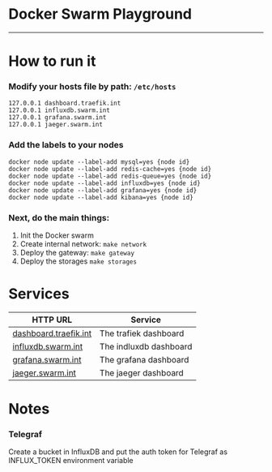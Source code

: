 # Docker Swarm Playground

---

# How to run it
 
### Modify your hosts file by path: ```/etc/hosts```

```shell
127.0.0.1 dashboard.traefik.int
127.0.0.1 influxdb.swarm.int
127.0.0.1 grafana.swarm.int
127.0.0.1 jaeger.swarm.int
```

### Add the labels to your nodes

```shell
docker node update --label-add mysql=yes {node id}
docker node update --label-add redis-cache=yes {node id}
docker node update --label-add redis-queue=yes {node id}
docker node update --label-add influxdb=yes {node id}
docker node update --label-add grafana=yes {node id}
docker node update --label-add kibana=yes {node id}
```

### Next, do the main things:
1. Init the Docker swarm
2. Create internal network: ```make network```
3. Deploy the gateway: ```make gateway```
4. Deploy the storages ```make storages```


# Services

| HTTP URL                                              | Service               |
|-------------------------------------------------------|-----------------------|
| [dashboard.traefik.int](http://dashboard.traefik.int) | The trafiek dashboard |
| [influxdb.swarm.int](http://influxdb.swarm.int)       | The indluxdb dashboard |
| [grafana.swarm.int](http://grafana.swarm.int)         | The grafana dashboard |
| [jaeger.swarm.int](http://jaeger.swarm.int)           | The jaeger dashboard  |


# Notes

### Telegraf 
Create a bucket in InfluxDB and put the auth token for Telegraf as INFLUX_TOKEN environment variable